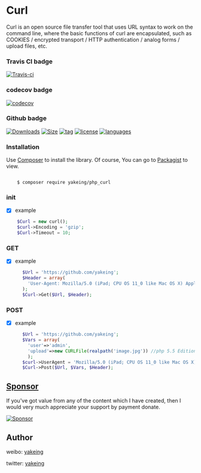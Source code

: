 # Curl

Curl is an open source file transfer tool that uses URL syntax to work on the command line, where the basic functions of curl are encapsulated, such as COOKIES / encrypted transport / HTTP authentication / analog forms / upload files, etc.

### Travis CI badge

[![Travis-ci](https://api.travis-ci.com/yakeing/php_curl.svg?branch=main)](https://travis-ci.com/yakeing/php_curl)

### codecov badge

[![codecov](https://codecov.io/gh/yakeing/php_curl/branch/main/graph/badge.svg)](https://codecov.io/gh/yakeing/php_curl)

### Github badge

[![Downloads](https://badging.vercel.app/github/downloads/yakeing/php_curl?icon=github)](../../)
[![Size](https://badging.vercel.app/github/size/yakeing/php_curl?icon=github)](src)
[![tag](https://badging.vercel.app/github/tag/yakeing/php_curl?icon=github)](../../releases)
[![license](https://badging.vercel.app/static/license/555/MPL-2.0/fe7d37?icon=github)](LICENSE)
[![languages](https://badging.vercel.app/static/language/555/PHP/34abef?icon=github)](../../search?l=php)

### Installation

Use [Composer](https://getcomposer.org) to install the library.
Of course, You can go to [Packagist](https://packagist.org/packages/yakeing/php_curl) to view.

```

    $ composer require yakeing/php_curl

```

### init

- [x] example
```php
    $Curl = new curl();
    $curl->Encoding = 'gzip';
    $Curl->Timeout = 10;
```

### GET

- [x] example
```php
      $Url = 'https://github.com/yakeing';
      $Header = array(
        'User-Agent: Mozilla/5.0 (iPad; CPU OS 11_0 like Mac OS X) AppleWebKit/604.1.28'
      );
      $Curl->Get($Url, $Header);
```

### POST

- [x] example
```php
      $Url = 'https://github.com/yakeing';
      $Vars = array(
        'user'=>'admin',
        'upload'=>new CURLFile(realpath('image.jpg')) //php 5.5 Edition
        );
      $curl->UserAgent = 'Mozilla/5.0 (iPad; CPU OS 11_0 like Mac OS X) AppleWebKit/604.1.28';
      $Curl->Post($Url, $Vars, $Header);
```

[Sponsor](https://github.com/yakeing/Documentation/blob/master/Sponsor/README.md)
---

If you've got value from any of the content which I have created, then I would very much appreciate your support by payment donate.

[![Sponsor](https://badging.vercel.app/static/Sponsor/EA4AAA?icon=heart)](https://github.com/yakeing/Documentation/blob/master/Sponsor/README.md)

Author
---

weibo: [yakeing](https://weibo.com/yakeing)

twitter: [yakeing](https://twitter.com/yakeing)
